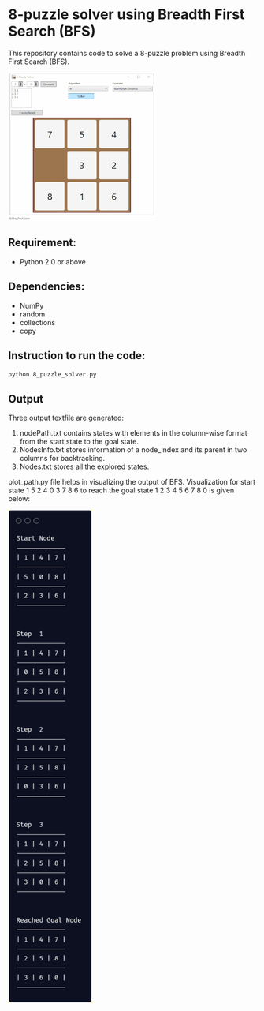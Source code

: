 # 8-puzzle solver using Breadth First Search (BFS) 
This repository contains code to solve a 8-puzzle problem using Breadth First Search (BFS). 

<img src="https://github.com/AbhijitMahalle/8-puzzle-solver/blob/master/gif/8_puzzle_solver.gif" width="300" height="300"/>  

## Requirement:
  - Python 2.0 or above

## Dependencies:
  - NumPy
  - random
  - collections 
  - copy

## Instruction to run the code:
```
python 8_puzzle_solver.py
```
## Output
Three output textfile are generated:  
1. nodePath.txt contains states with elements in the column-wise format from the start state to the goal state.
2. NodesInfo.txt stores information of a node_index and its parent in two columns for backtracking.
3. Nodes.txt stores all the explored states.  

plot_path.py file helps in visualizing the output of BFS. 
Visualization for start state 1 5 2 4 0 3 7 8 6 to reach the goal state 1 2 3 4 5 6 7 8 0 is given below:  
 
<img src = "https://github.com/AbhijitMahalle/8-puzzle-solver/blob/master/results/visualization.png" width="170" height="1000"/>
